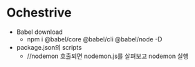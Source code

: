 # Ochestrive

- Babel download
  - npm i @babel/core @babel/cli @babel/node -D
- package.json의 scripts
  - //nodemon 호출되면 nodemon.js를 살펴보고 nodemon 실행
